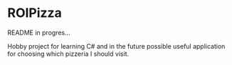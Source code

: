 # ROIPizza
README in progres...

Hobby project for learning C# and in the future possible useful application for choosing which pizzeria I should visit. 
